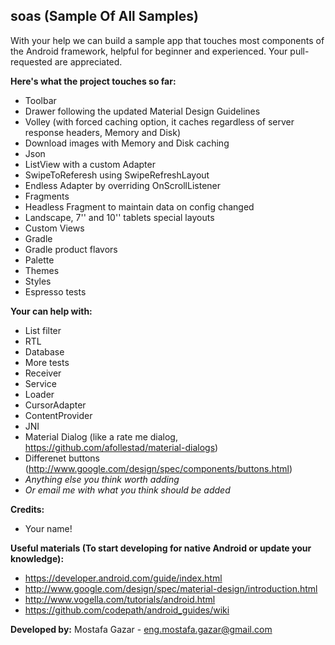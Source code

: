 soas (Sample Of All Samples)
----

With your help we can build a sample app that touches most components of the Android framework, helpful for beginner and experienced. Your pull-requested are appreciated.

**Here's what the project touches so far:**
- Toolbar
- Drawer following the updated Material Design Guidelines
- Volley (with forced caching option, it caches regardless of server response headers, Memory and Disk)
- Download images with Memory and Disk caching
- Json
- ListView with a custom Adapter
- SwipeToReferesh using SwipeRefreshLayout
- Endless Adapter by overriding OnScrollListener
- Fragments
- Headless Fragment to maintain data on config changed
- Landscape, 7'' and 10'' tablets special layouts
- Custom Views
- Gradle
- Gradle product flavors
- Palette
- Themes
- Styles
- Espresso tests

**Your can help with:**
- List filter
- RTL
- Database
- More tests
- Receiver
- Service
- Loader
- CursorAdapter
- ContentProvider
- JNI
- Material Dialog (like a rate me dialog, https://github.com/afollestad/material-dialogs)
- Differenet buttons (http://www.google.com/design/spec/components/buttons.html)
- _Anything else you think worth adding_
- _Or email me with what you think should be added_

**Credits:**
- Your name!

**Useful materials (To start developing for native Android or update your knowledge):**
- https://developer.android.com/guide/index.html
- http://www.google.com/design/spec/material-design/introduction.html
- http://www.vogella.com/tutorials/android.html
- https://github.com/codepath/android_guides/wiki

**Developed by:**
Mostafa Gazar - eng.mostafa.gazar@gmail.com
